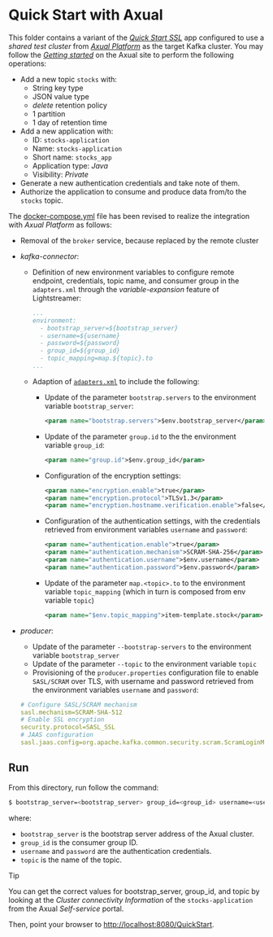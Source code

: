 # Quick Start with Axual

This folder contains a variant of the [_Quick Start SSL_](../../../quickstart-ssl/README.md#quick-start-ssl) app configured to use a _shared test cluster_ from [_Axual Platform_](https://axual.com/) as the target Kafka cluster. You may follow the [_Getting started_](https://d2-1pz04.eu1.hs-sales-engage.com/Ctc/ZV+23284/d2-1pz04/Jl22-6qcW7lCdLW6lZ3pJW4JD-dV9lv_NVW5RfzgR5G5Qz2W82dqYb3rM1mzN1qy_pspCYJ-W8r6c_51r7pqcW4ZY1tK3bwTs_W5Pg6cg53g8PlW8JVZ1y7CLwr-N927qSsMD9nSV-yPr561z79gW8wwG-73HZX2qW4SMQFd51XYtMW7s3T0P3hyLSrW4lDWsJ89T42wW4h7XtK4sgHbwW4S5cM43pM5mjW1SKj8K713JtsW3pMBf04HVVrnW6l9R804vWlXrW5VwCq-1LgX4FVchR7J4C_cXMW5G1LVY2lj-glW5ntKZm8rGP2VW7SJCXC6r6D76f7TsPJb04) on the Axual site to perform the following operations:

- Add a new topic `stocks` with:
  -  String key type
  -  JSON value type
  -  _delete_ retention policy
  -  1 partition
  -  1 day of retention time
- Add a new application with:
  - ID: `stocks-application`
  - Name: `stocks-application`
  - Short name: `stocks_app`
  - Application type: _Java_
  - Visibility: _Private_
- Generate a new authentication credentials and take note of them.
- Authorize the application to consume and produce data from/to the `stocks` topic.

The [docker-compose.yml](docker-compose.yml) file has been revised to realize the integration with _Axual Platform_ as follows:

- Removal of the `broker` service, because replaced by the remote cluster
- _kafka-connector_:
  - Definition of new environment variables to configure remote endpoint, credentials, topic name, and consumer group in the `adapters.xml` through the _variable-expansion_ feature of Lightstreamer:
    ```yaml
    ...
    environment:
      - bootstrap_server=${bootstrap_server}
      - username=${username}
      - password=${password}
      - group_id=${group_id}
      - topic_mapping=map.${topic}.to
    ...
    ```
  - Adaption of [`adapters.xml`](./adapters.xml) to include the following:
    - Update of the parameter `bootstrap.servers` to the environment variable `bootstrap_server`:
      ```xml
      <param name="bootstrap.servers">$env.bootstrap_server</param>
      ```

    - Update of the parameter `group.id` to the the environment variable `group_id`:
      ```xml
      <param name="group.id">$env.group_id</param>
      ```

    - Configuration of the encryption settings:
      ```xml
      <param name="encryption.enable">true</param>
      <param name="encryption.protocol">TLSv1.3</param>
      <param name="encryption.hostname.verification.enable">false</param>
      ```

    - Configuration of the authentication settings, with the credentials retrieved from environment variables `username` and `password`:
      ```xml
      <param name="authentication.enable">true</param>
      <param name="authentication.mechanism">SCRAM-SHA-256</param>
      <param name="authentication.username">$env.username</param>
      <param name="authentication.password">$env.password</param>
      ```

    - Update of the parameter `map.<topic>.to` to the environment variable `topic_mapping` (which in turn is composed from env variable `topic`)
      ```xml
      <param name="$env.topic_mapping">item-template.stock</param>
      ```      

- _producer_:
   - Update of the parameter `--bootstrap-servers` to the environment variable `bootstrap_server`
   - Update of the parameter `--topic` to the environment variable `topic`
   - Provisioning of the `producer.properties` configuration file to enable `SASL/SCRAM` over TLS, with username and password retrieved from the environment variables `username` and `password`:
    
   ```yaml
   # Configure SASL/SCRAM mechanism
   sasl.mechanism=SCRAM-SHA-512
   # Enable SSL encryption
   security.protocol=SASL_SSL
   # JAAS configuration
   sasl.jaas.config=org.apache.kafka.common.security.scram.ScramLoginModule required username="${username}" password="${password}";
   ```  

## Run

From this directory, run follow the command:

```sh
$ bootstrap_server=<bootstrap_server> group_id=<group_id> username=<username> password=<password> topic=<topic> ./start.sh
```

where:
- `bootstrap_server` is the bootstrap server address of the Axual cluster.
- `group_id` is the consumer group ID.
- `username` and `password` are the authentication credentials.
- `topic` is the name of the topic.

> [!TIP]
> You can get the correct values for bootstrap_server, group_id, and topic by looking at the _Cluster connectivity Information_ of the `stocks-application` from the Axual _Self-service_ portal.

Then, point your browser to [http://localhost:8080/QuickStart](http://localhost:8080/QuickStart).
